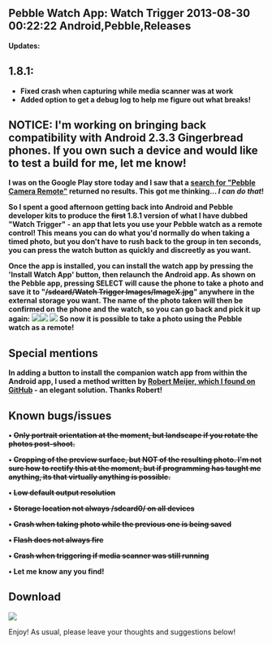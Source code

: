 Pebble Watch App: Watch Trigger
2013-08-30 00:22:22
Android,Pebble,Releases
---

<strong>Updates:
## 1.8.1:
- Fixed crash when capturing while media scanner was at work
- Added option to get a debug log to help me figure out what breaks!

## NOTICE: I'm working on bringing back compatibility with Android 2.3.3 Gingerbread phones. If you own such a device and would like to test a build for me, let me know!

I was on the Google Play store today and I saw that a <a title="Search for Pebble Camera Remote on Google Play" href="https://play.google.com/store/search?q=pebble%20camera%20remote&hl=en_GB">search for "Pebble Camera Remote"</a> returned no results. This got me thinking... <em>I can do that</em>!

So I spent a good afternoon getting back into Android and Pebble developer kits to produce the <del>first</del> 1.8.1 version of what I have dubbed "Watch Trigger" - an app that lets you use your Pebble watch as a remote control! This means you can do what you'd normally do when taking a timed photo, but you don't have to rush back to the group in ten seconds, you can press the watch button as quickly and discreetly as you want.

Once the app is installed, you can install the watch app by pressing the 'Install Watch App' button, then relaunch the Android app. As shown on the Pebble app, pressing SELECT will cause the phone to take a photo and save it to "<del>/sdcard/Watch Trigger Images/ImageX.jpg</del>" anywhere in the external storage you want. The name of the photo taken will then be confirmed on the phone and the watch, so you can go back and pick it up again:
![](/assets/import/media/2013/08/shot11.png)![](/assets/import/media/2013/08/shot31.png)
![](/assets/import/media/2013/08/watchapp.jpg)
So now it is possible to take a photo using the Pebble watch as a remote!

## Special mentions

In adding a button to install the companion watch app from within the Android app, I used a method written by <a title="Install Pebble App" href="https://github.com/SheepWillPrevail/android/blob/a8f51bb6abd8795517aa94bcc3c9f5a0c25eb081/PebbleRSS/src/com/grazz/pebblerss/MainActivity.java#L147">Robert Meijer, which I found on GitHub</a> - an elegant solution. Thanks Robert!

## Known bugs/issues

• <del>Only portrait orientation at the moment, but landscape if you rotate the photos post-shoot.</del>

• <del>Cropping of the preview surface, but <strong>NOT</strong> of the resulting photo. I'm not sure how to rectify this at the moment, but if programming has taught me anything, its that virtually anything is possible.</del>

• <del>Low default output resolution</del>

• <del>Storage location not always /sdcard0/ on all devices</del>

• <del>Crash when taking photo while the previous one is being saved</del>

• <del>Flash does not always fire</del>

• <del>Crash when triggering if media scanner was still running</del>

• Let me know any you find!

## Download</strong><a href="https://play.google.com/store/apps/details?id=com.wordpress.ninedof.watchtrigger">
![](https://developer.android.com/images/brand/en_generic_rgb_wo_60.png)</a>

Enjoy! As usual, please leave your thoughts and suggestions below!
